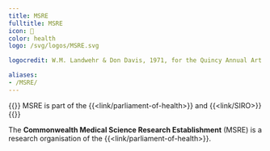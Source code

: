 ```yaml
---
title: MSRE
fulltitle: MSRE
icon: 🔬
color: health
logo: /svg/logos/MSRE.svg

logocredit: W.M. Landwehr & Don Davis, 1971, for the Quincy Annual Art Show

aliases:
- /MSRE/
---
```

{{<note series>}}
 MSRE is part of the {{<link/parliament-of-health>}} and {{<link/SIRO>}}
{{</note>}}

The <span class="fi fi-min-health fis"></span> **Commonwealth Medical Science Research Establishment** (MSRE) is a research organisation of the  {{<link/parliament-of-health>}}.